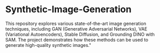 # Synthetic-Image-Generation
This repository explores various state-of-the-art image generation techniques, including GAN (Generative Adversarial Networks), VAE (Variational Autoencoders), Stable Diffusion, and Grounding DINO with SAM. The project demonstrates how these methods can be used to generate high-quality synthetic images."
